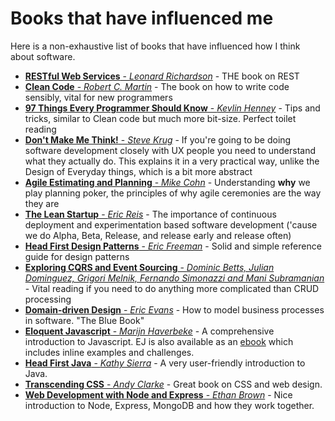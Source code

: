 # Books that have influenced me
Here is a non-exhaustive list of books that have influenced how I think about software.

* [**RESTful Web Services** - *Leonard Richardson*](http://www.amazon.co.uk/RESTful-Web-APIs-Leonard-Richardson/dp/1449358063/ref=sr_1_1?ie=UTF8&qid=1439306007&sr=8-1&keywords=RESTful+Web+Services) - THE book on REST
* [**Clean Code** - *Robert C. Martin*](http://www.amazon.co.uk/Clean-Code-Handbook-Software-Craftsmanship/dp/0132350882) - The book on how to write code sensibly, vital for new programmers
* [**97 Things Every Programmer Should Know** - *Kevlin Henney*](http://www.amazon.co.uk/Things-Every-Programmer-Should-Know/dp/0596809484/ref=sr_1_1?s=books&ie=UTF8&qid=1439306091&sr=1-1&keywords=97+Things+Every+Programmer+Should+Know) - Tips and tricks, similar to Clean code but much more bit-size. Perfect toilet reading
* [**Don't Make Me Think!** - *Steve Krug*](http://www.amazon.co.uk/Dont-Make-Me-Think-Usability/dp/0321965515/ref=sr_1_1?s=books&ie=UTF8&qid=1439306124&sr=1-1&keywords=Don%27t+Make+Me+Think%21+-+Steve+Krug) - If you're going to be doing software development closely with UX people you need to understand what they actually do. This explains it in a very practical way, unlike the Design of Everyday things, which is a bit more abstract
* [**Agile Estimating and Planning** - *Mike Cohn*](http://www.amazon.co.uk/s/ref=nb_sb_noss?url=search-alias%3Daps&field-keywords=Agile+Estimating+and+Planning+-+Mike+Cohn) - Understanding **why** we play planning poker, the principles of why agile ceremonies are the way they are
* [**The Lean Startup** - *Eric Reis*](http://www.amazon.co.uk/s/ref=nb_sb_noss?url=search-alias%3Dstripbooks&field-keywords=The+Lean+Startup+-+Eric+Reis) - The importance of continuous deployment and experimentation based software development ('cause we do Alpha, Beta, Release, and release early and release often)
* [**Head First Design Patterns** - *Eric Freeman*](http://www.amazon.co.uk/Head-First-Design-Patterns-Freeman/dp/0596007124/ref=sr_1_1?ie=UTF8&qid=1439306234&sr=8-1&keywords=Head+First+Design+Patterns+-+Eric+Freeman) - Solid and simple reference guide for design patterns
* [**Exploring CQRS and Event Sourcing** - *Dominic Betts, Julian Dominguez, Grigori Melnik,  Fernando Simonazzi and Mani Subramanian*](http://www.amazon.co.uk/Exploring-CQRS-Event-Sourcing-maintainability/dp/1621140164/ref=sr_1_1?s=books&ie=UTF8&qid=1439306265&sr=1-1&keywords=Exploring+CQRS+and+Event+Sourcing+-+Dominic+Betts%2C+Julian+Dominguez%2C+Grigori+Melnik%2C++Fernando+Simonazzi+and+Mani+Subramanian) - Vital reading if you need to do anything more complicated than CRUD processing
* [**Domain-driven Design** - *Eric Evans*](http://www.amazon.co.uk/Domain-driven-Design-Tackling-Complexity-Software/dp/0321125215/ref=sr_1_1?s=books&ie=UTF8&qid=1439306300&sr=1-1&keywords=Domain-driven+Design+-+Eric+Evans) - How to model business processes in software. "The Blue Book"
* [**Eloquent Javascript** - *Marijn Haverbeke*](http://www.amazon.co.uk/Eloquent-JavaScript-Modern-Introduction-Programming/dp/1593275846/ref=sr_1_1/279-3403838-4275035?ie=UTF8&qid=1444218869&sr=8-1&keywords=eloquent+javascript) - A comprehensive introduction to Javascript. EJ is also available as an [ebook](http://eloquentjavascript.net) which includes inline examples and challenges.
* [**Head First Java** - *Kathy Sierra*](http://www.amazon.co.uk/Head-First-Java-Kathy-Sierra/dp/0596009208) - A very user-friendly introduction to Java.
* [**Transcending CSS** - *Andy Clarke*](http://www.amazon.co.uk/Transcending-CSS-Design-Voices-Matter/dp/0321410971) - Great book on CSS and web design.
* [**Web Development with Node and Express** - *Ethan Brown*](http://www.amazon.co.uk/Web-Development-Node-Express-Leveraging/dp/1491949309) - Nice introduction to Node, Express, MongoDB and how they work together.
